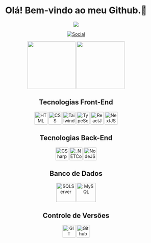 <h1 align="center">Olá! Bem-vindo ao meu Github.👋</h1>
<div align="center">
  <img src="https://i.redd.it/1d11s820dgm91.gif"/>
</div>
<div align="center">

[![Social](https://img.shields.io/badge/LinkedIn-0077B5?style=for-the-badge&logo=linkedin&logoColor=white)](https://www.linkedin.com/in/vinícius-henrique-da-silva-1362b8226)

</div>

<div align="center">


<a>
  <img height=150 align="center" src="https://github-readme-stats.vercel.app/api?username=viniciushds99&theme=tokyonight&hide=issues,contribs&rank_icon=github" />
</a>
<a>
  <img height=150 align="center" src="https://github-readme-stats.vercel.app/api/top-langs?username=viniciushds99&layout=compact&langs_count=8&card_width=320&theme=tokyonight" />
</a>
</div>

<h2 align="center">Tecnologias Front-End</h2> 
<div align="center">
  <img align="center" height="40" alt="HTML" src="https://cdn.jsdelivr.net/gh/devicons/devicon@latest/icons/html5/html5-original.svg" />
  <img align="center" height="40" alt="CSS" src="https://cdn.jsdelivr.net/gh/devicons/devicon@latest/icons/css3/css3-original.svg" />
  <img align="center" height="40" alt="TailwindCSS" src="https://cdn.jsdelivr.net/gh/devicons/devicon@latest/icons/tailwindcss/tailwindcss-original.svg" />
  <img align="center" height="40" alt="TypeScript" src="https://cdn.jsdelivr.net/gh/devicons/devicon@latest/icons/typescript/typescript-original.svg" />
  <img align="center" height="40" alt="ReactJS" src="https://cdn.jsdelivr.net/gh/devicons/devicon@latest/icons/react/react-original.svg" />
  <img align="center" height="40" alt="NextJS" src="https://cdn.jsdelivr.net/gh/devicons/devicon@latest/icons/nextjs/nextjs-original.svg" />
</div>

<h2 align="center">Tecnologias Back-End</h2>
<div align="center">
  <img align="center" height="40" alt="CSharp" src="https://cdn.jsdelivr.net/gh/devicons/devicon@latest/icons/csharp/csharp-original.svg" />
  <img align="center" height="40" alt=".NETCore" src="https://cdn.jsdelivr.net/gh/devicons/devicon@latest/icons/dotnetcore/dotnetcore-original.svg" />
  <img align="center" height="40" alt="NodeJS" src="https://cdn.jsdelivr.net/gh/devicons/devicon@latest/icons/nodejs/nodejs-original-wordmark.svg" />
</div>

<h2 align="center">Banco de Dados</h2>
<div align="center">
  <img align="center" height="60" alt="SQLServer" src="https://cdn.jsdelivr.net/gh/devicons/devicon@latest/icons/microsoftsqlserver/microsoftsqlserver-original-wordmark.svg" />
  <img align="center" height="60" alt="MySQL" src="https://cdn.jsdelivr.net/gh/devicons/devicon@latest/icons/mysql/mysql-original-wordmark.svg" />
</div>

<h2 align="center">Controle de Versões</h2>
<div align="center">
  <img align="center" height="40" alt="GIT" src="https://cdn.jsdelivr.net/gh/devicons/devicon@latest/icons/git/git-original.svg" />
  <img align="center" height="40" alt="Github" src="https://cdn.jsdelivr.net/gh/devicons/devicon@latest/icons/github/github-original.svg" />
</div>

